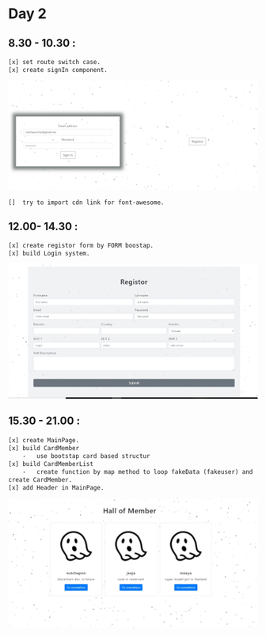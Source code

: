 # Day 2

## 8.30 - 10.30 :	

	[x]	set route switch case.
	[x]	create signIn component.

![](https://github.com/caption01/csr_cc4/blob/master/projectrecord/daily/day2/signin.JPG)

	[]	try to import cdn link for font-awesome.

## 12.00- 14.30 :	

	[x]	create registor form by FORM boostap.
	[x]	build Login system.

![](https://github.com/caption01/csr_cc4/blob/master/projectrecord/daily/day2/registorform.JPG)

## 15.30 - 21.00 :	

	[x]	create MainPage.
	[x]	build CardMember
		-	use bootstap card based structur
	[x]	build CardMemberList
		-	create function by map method to loop fakeData (fakeuser) and create CardMember.
	[x]	add Header in MainPage.

![](https://github.com/caption01/csr_cc4/blob/master/projectrecord/daily/day2/mainpage.JPG)
